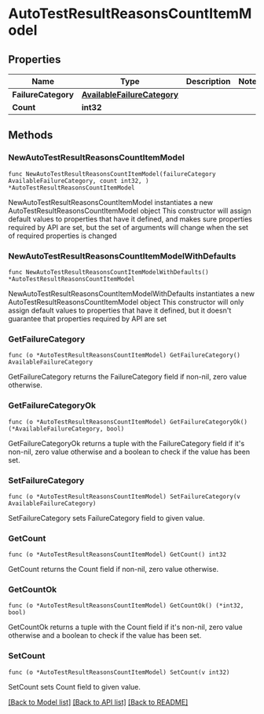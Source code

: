 # AutoTestResultReasonsCountItemModel

## Properties

Name | Type | Description | Notes
------------ | ------------- | ------------- | -------------
**FailureCategory** | [**AvailableFailureCategory**](AvailableFailureCategory.md) |  | 
**Count** | **int32** |  | 

## Methods

### NewAutoTestResultReasonsCountItemModel

`func NewAutoTestResultReasonsCountItemModel(failureCategory AvailableFailureCategory, count int32, ) *AutoTestResultReasonsCountItemModel`

NewAutoTestResultReasonsCountItemModel instantiates a new AutoTestResultReasonsCountItemModel object
This constructor will assign default values to properties that have it defined,
and makes sure properties required by API are set, but the set of arguments
will change when the set of required properties is changed

### NewAutoTestResultReasonsCountItemModelWithDefaults

`func NewAutoTestResultReasonsCountItemModelWithDefaults() *AutoTestResultReasonsCountItemModel`

NewAutoTestResultReasonsCountItemModelWithDefaults instantiates a new AutoTestResultReasonsCountItemModel object
This constructor will only assign default values to properties that have it defined,
but it doesn't guarantee that properties required by API are set

### GetFailureCategory

`func (o *AutoTestResultReasonsCountItemModel) GetFailureCategory() AvailableFailureCategory`

GetFailureCategory returns the FailureCategory field if non-nil, zero value otherwise.

### GetFailureCategoryOk

`func (o *AutoTestResultReasonsCountItemModel) GetFailureCategoryOk() (*AvailableFailureCategory, bool)`

GetFailureCategoryOk returns a tuple with the FailureCategory field if it's non-nil, zero value otherwise
and a boolean to check if the value has been set.

### SetFailureCategory

`func (o *AutoTestResultReasonsCountItemModel) SetFailureCategory(v AvailableFailureCategory)`

SetFailureCategory sets FailureCategory field to given value.


### GetCount

`func (o *AutoTestResultReasonsCountItemModel) GetCount() int32`

GetCount returns the Count field if non-nil, zero value otherwise.

### GetCountOk

`func (o *AutoTestResultReasonsCountItemModel) GetCountOk() (*int32, bool)`

GetCountOk returns a tuple with the Count field if it's non-nil, zero value otherwise
and a boolean to check if the value has been set.

### SetCount

`func (o *AutoTestResultReasonsCountItemModel) SetCount(v int32)`

SetCount sets Count field to given value.



[[Back to Model list]](../README.md#documentation-for-models) [[Back to API list]](../README.md#documentation-for-api-endpoints) [[Back to README]](../README.md)


